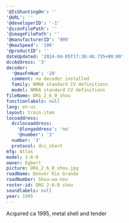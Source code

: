 ```yaml
---
'@IsShuntingOn': ''
'@URL': ''
'@developerID': '-1'
'@iconFilePath': ''
'@imageFilePath': ''
'@manufacturerID': '999'
'@maxSpeed': '100'
'@productID': ''
dateUpdated: '2024-04-05T17:36:48.735+00:00'
dccAddress: '3'
decoder:
  '@maxFnNum': '28'
  comment: no decoder installed
  family: NMRA standard CV definitions
  model: NMRA standard CV definitions
fileName: DRG_2_6_0_shou
functionlabels: null
lang: en-us
layout: train-item
locoaddress:
  dcclocoaddress:
    '@longaddress': 'no'
    '@number': '3'
  number: '3'
  protocol: dcc_short
mfg: Atlas
model: 2-6-0
owner: Egbert
picture: DRG_2_6_0_shou.jpg
roadName: Denver Rio Grande
roadNumber: Shou-wa-nou
roster-id: DRG 2-6-0 shou
soundlabels: null
year: 1995
---
```

Acquired ca 1995, metal shell and tender
